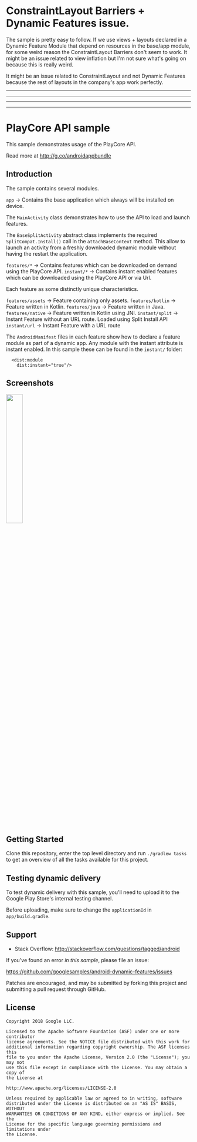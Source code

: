 # ConstraintLayout Barriers + Dynamic Features issue.

The sample is pretty easy to follow. If we use views + layouts declared in a Dynamic Feature Module
that depend on resources in the base/app module, for some weird reason the ConstraintLayout Barriers
don't seem to work. It might be an issue related to view inflation but I'm not sure what's going on
because this is really weird.

It might be an issue related to ConstraintLayout and not Dynamic Features because the rest of
layouts in the company's app work perfectly.

--------------------------------------------------------------
--------------------------------------------------------------
--------------------------------------------------------------
--------------------------------------------------------------

# PlayCore API sample

This sample demonstrates usage of the PlayCore API.

Read more at http://g.co/androidappbundle

## Introduction

The sample contains several modules.

`app` -> Contains the base application which always will be installed on device.

The `MainActivity` class demonstrates how to use the API to load and launch features.

The `BaseSplitActivity` abstract class implements the required `SplitCompat.Install()` call
in the `attachBaseContext` method. This allow to launch an activity from a freshly downloaded
dynamic module without having the restart the application.

`features/*` -> Contains features which can be downloaded on demand using the PlayCore API.
`instant/*` -> Contains instant enabled features which can be downloaded using the PlayCore API or via Url.

Each feature as some distinctly unique characteristics.

`features/assets` -> Feature containing only assets.
`features/kotlin` -> Feature written in Kotlin.
`features/java` -> Feature written in Java.
`features/native` -> Feature written in Kotlin using JNI.
`instant/split` -> Instant Feature without an URL route. Loaded using Split
Install API
`instant/url` -> Instant Feature with a URL route

The `AndroidManifest` files in each feature show
how to declare a feature module as part of a dynamic app. Any module with the
instant attribute is instant enabled. In this sample these can be found in the
`instant/` folder:

```
  <dist:module
    dist:instant="true"/>
```

## Screenshots

<img src="screenshots/main.png" width="30%" />


## Getting Started

Clone this repository, enter the top level directory and run <code>./gradlew tasks</code>
to get an overview of all the tasks available for this project.

## Testing dynamic delivery

To test dynamic delivery with this sample, you'll need to upload it to the Google Play Store's
internal testing channel.

Before uploading, make sure to change the `applicationId` in `app/build.gradle`.


## Support

- Stack Overflow: http://stackoverflow.com/questions/tagged/android

If you've found an error *in this sample*, please file an issue:

https://github.com/googlesamples/android-dynamic-features/issues

Patches are encouraged, and may be submitted by forking this project and
submitting a pull request through GitHub.


## License

```
Copyright 2018 Google LLC.

Licensed to the Apache Software Foundation (ASF) under one or more contributor
license agreements. See the NOTICE file distributed with this work for
additional information regarding copyright ownership. The ASF licenses this
file to you under the Apache License, Version 2.0 (the "License"); you may not
use this file except in compliance with the License. You may obtain a copy of
the License at

http://www.apache.org/licenses/LICENSE-2.0

Unless required by applicable law or agreed to in writing, software
distributed under the License is distributed on an "AS IS" BASIS, WITHOUT
WARRANTIES OR CONDITIONS OF ANY KIND, either express or implied. See the
License for the specific language governing permissions and limitations under
the License.
```
